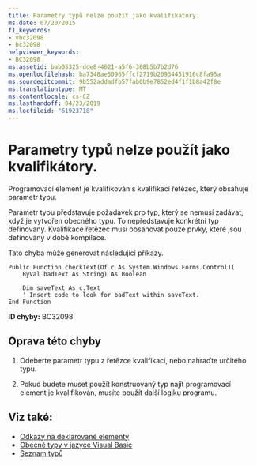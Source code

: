 ```yaml
---
title: Parametry typů nelze použít jako kvalifikátory.
ms.date: 07/20/2015
f1_keywords:
- vbc32098
- bc32098
helpviewer_keywords:
- BC32098
ms.assetid: bab05325-dde8-4621-a5f6-368b5b7b2d76
ms.openlocfilehash: ba7348ae50965ffcf2719b20934451916c8fa95a
ms.sourcegitcommit: 9b552addadfb57fab0b9e7852ed4f1f1b8a42f8e
ms.translationtype: MT
ms.contentlocale: cs-CZ
ms.lasthandoff: 04/23/2019
ms.locfileid: "61923718"
---
```

# <a name="type-parameters-cannot-be-used-as-qualifiers"></a>Parametry typů nelze použít jako kvalifikátory.
Programovací element je kvalifikován s kvalifikací řetězec, který obsahuje parametr typu.  
  
 Parametr typu představuje požadavek pro typ, který se nemusí zadávat, když je vytvořen obecného typu. To nepředstavuje konkrétní typ definovaný. Kvalifikace řetězec musí obsahovat pouze prvky, které jsou definovány v době kompilace.  
  
 Tato chyba může generovat následující příkazy.  
  
```  
Public Function checkText(Of c As System.Windows.Forms.Control)(  
    ByVal badText As String) As Boolean  
  
    Dim saveText As c.Text  
    ' Insert code to look for badText within saveText.  
End Function  
```  
  
 **ID chyby:** BC32098  
  
## <a name="to-correct-this-error"></a>Oprava této chyby  
  
1. Odeberte parametr typu z řetězce kvalifikaci, nebo nahraďte určitého typu.  
  
2. Pokud budete muset použít konstruovaný typ najít programovací element je kvalifikován, musíte použít další logiku programu.  
  
## <a name="see-also"></a>Viz také:

- [Odkazy na deklarované elementy](../../../visual-basic/programming-guide/language-features/declared-elements/references-to-declared-elements.md)
- [Obecné typy v jazyce Visual Basic](../../../visual-basic/programming-guide/language-features/data-types/generic-types.md)
- [Seznam typů](../../../visual-basic/language-reference/statements/type-list.md)
